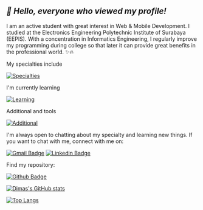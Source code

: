 ## _:wave: Hello, everyone who viewed my profile!_

I am an active student with great interest in Web & Mobile Development. I studied at the Electronics Engineering Polytechnic Institute of Surabaya (EEPIS). With a concentration in Informatics Engineering, I regularly improve my programming during college so that later it can provide great benefits in the professional world. :sparkles::fire:

My specialties include

[![Specialties](https://skillicons.dev/icons?i=php,vue,bootstrap,css,mongodb,nodejs,c,java)](https://skillicons.dev)

I'm currently learning

[![Learning](https://skillicons.dev/icons?i=flutter,react,tailwind,dart,javascript)](https://skillicons.dev)

Additional and tools

[![Additional](https://skillicons.dev/icons?i=bash,vscode,vite,webpack,vercel,git,github,gitlab)](https://skillicons.dev)

I'm always open to chatting about my specialty and learning new things. If you want to chat with me, connect with me on:

[![Gmail Badge](https://img.shields.io/badge/-dfahrul07@gmail.com-c14438?style=flat&logo=Gmail&logoColor=white&link=mailto:dfahrul07@gmail.com)](mailto:dfahrul07@gmail.com)
[![Linkedin Badge](https://img.shields.io/badge/-Dimas_Fahrul-0072b1?style=flat&logo=Linkedin&logoColor=white&link=https://www.linkedin.com/in/dimasfahrul/)](https://www.linkedin.com/in/dimasfahrul/)

Find my repository:

[![Github Badge](https://img.shields.io/badge/-dima5fahrul-grey?style=flat&logo=github&logoColor=white&link=https://github.com/dima5fahrul)](https://github.com/dima5fahrul)

[![Dimas's GitHub stats](https://github-readme-stats.vercel.app/api?username=dima5fahrul&show_icons=true&include_all_commits=true&theme=transparent&layout=compact)](https://github.com/dima5fahrul/github-readme-stats)

[![Top Langs](https://github-readme-stats.vercel.app/api/top-langs/?username=dima5fahrul&theme=transparent&layout=compact)](https://github.com/dima5fahrul/github-readme-stats)